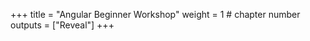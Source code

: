 +++
title = "Angular Beginner Workshop"
weight = 1 # chapter number
outputs = ["Reveal"]
+++

<section data-background-iframe="/softdev2-resources/images/angular/Angular_Introduction-Kris.pdf" data-background-interactive></section>
